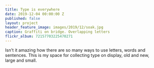 ```yaml
---
title: Type is everywhere
date: 2019-12-04 00:00:00 Z
published: false
layout: project
header_feature_image: images/2019/12/soak.jpg
caption: Graffiti on bridge. Overlapping letters
flickr_album: 72157703225470271
---
```


Isn't it amazing how there are so many ways to use letters, words and sentences. This is my space for collecting type on display, old and new, large and small.
